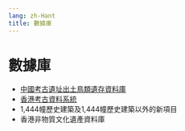 ```yaml
---
lang: zh-Hant
title: 數據庫
---
```

# 數據庫
- [中國考古遺址出土鳥類遺存資料庫](http://kaogu.cssn.cn/zwb/xszl/kgsjk/dwkgzlk/201505/W020180326643780782993.xlsx)
- [香港考古資料系統](https://hkaas.amo.gov.hk/hkaas/main.jsp?lang=2)
- 1,444幢歷史建築及1,444幢歷史建築以外的新項目
- 香港非物質文化遺產資料庫